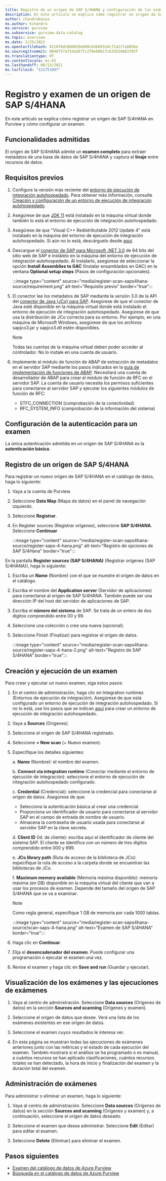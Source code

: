 ```yaml
---
title: Registro de un origen de SAP S/4HANA y configuración de los exámenes en Azure Purview
description: En este artículo se explica cómo registrar un origen de SAP S/4HANA en Azure Purview y cómo configurar un examen.
author: chandrakavya
ms.author: kchandra
ms.service: purview
ms.subservice: purview-data-catalog
ms.topic: overview
ms.date: 2/25/2021
ms.openlocfilehash: 811078d18d6659e600cb5b0931dcf2a217a8856e
ms.sourcegitcommit: 0046757af1da267fc2f0e88617c633524883795f
ms.translationtype: HT
ms.contentlocale: es-ES
ms.lasthandoff: 08/13/2021
ms.locfileid: "121751897"
---
```

# <a name="register-and-scan-a-sap-s4hana-source"></a>Registro y examen de un origen de SAP S/4HANA

En este artículo se explica cómo registrar un origen de SAP S/4HANA en Purview y cómo configurar un examen.

## <a name="supported-capabilities"></a>Funcionalidades admitidas

El origen de SAP S/4HANA admite un **examen completo** para extraer metadatos de una base de datos de SAP S/4HANA y captura el **linaje** entre recursos de datos.

## <a name="prerequisites"></a>Requisitos previos

1.  Configure la versión más reciente del [entorno de ejecución de integración autohospedado](https://www.microsoft.com/download/details.aspx?id=39717).
    Para obtener más información, consulte [Creación y configuración de un entorno de ejecución de integración autohospedado](../data-factory/create-self-hosted-integration-runtime.md).

2.  Asegúrese de que [JDK 11](https://www.oracle.com/java/technologies/javase-jdk11-downloads.html) está instalado en la máquina virtual donde también lo está el entorno de ejecución de integración autohospedado.

3.  Asegúrese de que \"Visual C++ Redistributable 2012 Update 4\" está instalado en la máquina del entorno de ejecución de integración autohospedado. Si aún no lo está, descárguelo desde [aquí](https://www.microsoft.com/download/details.aspx?id=30679).

4.  Descargue el [conector de SAP para Microsoft .NET 3.0](https://support.sap.com/en/product/connectors/msnet.html) de 64 bits del sitio web de SAP e instálelo en la máquina del entorno de ejecución de integración autohospedado. Al instalarlo, asegúrese de seleccionar la opción **Install Assemblies to GAC** (Instalar ensamblados en GAC) en la ventana **Optional setup steps** (Pasos de configuración opcionales).

    :::image type="content" source="media/register-scan-saps4hana-source/requirement.png" alt-text="Requisito previo" border="true":::

5.  El conector lee los metadatos de SAP mediante la versión 3.0 de la API del [conector de Java (JCo) para SAP](https://support.sap.com/en/product/connectors/jco.html). Asegúrese de que el conector de Java esté disponible en la máquina virtual donde está instalado el entorno de ejecución de integración autohospedado.
    Asegúrese de que usa la distribución de JCo correcta para su entorno. Por ejemplo, en una máquina de Microsoft Windows, asegúrese de que los archivos sapjco3.jar y sapjco3.dll estén disponibles.

    > [!Note] 
    >Todas las cuentas de la máquina virtual deben poder acceder al controlador. No lo instale en una cuenta de usuario.

6.  Implemente el módulo de función de ABAP de extracción de metadatos en el servidor SAP mediante los pasos indicados en la [guía de implementación de funciones de ABAP](abap-functions-deployment-guide.md). Necesitará una cuenta de desarrollador de ABAP para crear el módulo de función de RFC en el servidor SAP. La cuenta de usuario necesita los permisos suficientes para conectarse al servidor SAP y ejecutar los siguientes módulos de función de RFC:
    -   STFC_CONNECTION (comprobación de la conectividad)
    -   RFC_SYSTEM_INFO (comprobación de la información del sistema)

## <a name="setting-up-authentication-for-a-scan"></a>Configuración de la autenticación para un examen

La única autenticación admitida en un origen de SAP S/4HANA es la **autenticación básica**.

## <a name="register-sap-s4hana-source"></a>Registro de un origen de SAP S/4HANA

Para registrar un nuevo origen de SAP S/4HANA en el catálogo de datos, haga lo siguiente:

1.  Vaya a la cuenta de Purview.
2.  Seleccione **Data Map** (Mapa de datos) en el panel de navegación izquierdo.
3.  Seleccione **Registrar**.
4.  En Register sources (Registrar orígenes), seleccione **SAP S/4HANA**. Seleccione **Continuar**

    :::image type="content" source="media/register-scan-saps4hana-source/register-saps-4-hana.png" alt-text="Registro de opciones de SAP S/4Hana" border="true":::

En la pantalla **Register sources (SAP S/4HANA)** (Registrar orígenes (SAP S/4HANA)), haga lo siguiente:

1.  Escriba un **Name** (Nombre) con el que se muestre el origen de datos en el catálogo.

2.  Escriba el nombre del **Application server** (Servidor de aplicaciones) para conectarse al origen de SAP S/4HANA. También puede ser una dirección IP del host del servidor de aplicaciones de SAP.

3.  Escriba el **número del sistema** de SAP. Se trata de un entero de dos dígitos comprendido entre 00 y 99.

4.  Seleccione una colección o cree una nueva (opcional).

5.  Seleccione Finish (Finalizar) para registrar el origen de datos.

    :::image type="content" source="media/register-scan-saps4hana-source/register-saps-4-hana-2.png" alt-text="Registro de SAP S/4HANA" border="true":::

## <a name="creating-and-running-a-scan"></a>Creación y ejecución de un examen

Para crear y ejecutar un nuevo examen, siga estos pasos:

1.  En el centro de administración, haga clic en Integration runtimes (Entornos de ejecución de integración). Asegúrese de que está configurado un entorno de ejecución de integración autohospedado. Si no lo está, use los pasos que se indican [aquí](./manage-integration-runtimes.md) para crear un entorno de ejecución de integración autohospedado.

2.  Vaya a **Sources** (Orígenes).

3.  Seleccione el origen de SAP S/4HANA registrado.

4.  Seleccione **+ New scan** (+ Nuevo examen).

5.  Especifique los detalles siguientes:

    a.  **Name** (Nombre): el nombre del examen.

    b.  **Connect via integration runtime** (Conectar mediante el entorno de ejecución de integración): seleccione el entorno de ejecución de integración autohospedado configurado.

    c.  **Credential** (Credencial): seleccione la credencial para conectarse al origen de datos. Asegúrese de que:

    -   Selecciona la autenticación básica al crear una credencial.
    -   Proporciona un identificador de usuario para conectarse al servidor SAP en el campo de entrada de nombre de usuario.
    -   Almacena la contraseña de usuario usada para conectarse al servidor SAP en la clave secreta.

    d.  **Client ID** (Id. de cliente): escriba aquí el identificador de cliente del sistema SAP. El cliente se identifica con un número de tres dígitos comprendido entre 000 y 999.

    e.  **JCo library path** (Ruta de acceso de la biblioteca de JCo): especifique la ruta de acceso a la carpeta donde se encuentran las bibliotecas de JCo.

    f.  **Maximum memory available** (Memoria máxima disponible): memoria máxima (en GB) disponible en la máquina virtual del cliente que van a usar los procesos de examen. Depende del tamaño del origen de SAP S/4HANA que se va a examinar.
    > [!Note] 
    > Como regla general, especifique 1 GB de memoria por cada 1000 tablas.

    :::image type="content" source="media/register-scan-saps4hana-source/scan-saps-4-hana.png" alt-text="Examen de SAP S/4HANA" border="true":::

6.  Haga clic en **Continuar**.

7.  Elija el **desencadenador del examen**. Puede configurar una programación o ejecutar el examen una vez.

8.  Revise el examen y haga clic en **Save and run** (Guardar y ejecutar).

## <a name="viewing-your-scans-and-scan-runs"></a>Visualización de los exámenes y las ejecuciones de exámenes

1. Vaya al centro de administración. Seleccione **Data sources** (Orígenes de datos) en la sección **Sources and scanning** (Orígenes y examen).

2. Seleccione el origen de datos que desee. Verá una lista de los exámenes existentes en ese origen de datos.

3. Seleccione el examen cuyos resultados le interesa ver.

4. En esta página se muestran todas las ejecuciones de exámenes anteriores junto con las métricas y el estado de cada ejecución del examen. También mostrará si el análisis se ha programado o es manual, a cuántos recursos se han aplicado clasificaciones, cuántos recursos totales se han detectado, la hora de inicio y finalización del examen y la duración total del examen.

## <a name="manage-your-scans"></a>Administración de exámenes

Para administrar o eliminar un examen, haga lo siguiente:

1. Vaya al centro de administración. Seleccione **Data sources** (Orígenes de datos) en la sección **Sources and scanning** (Orígenes y examen) y, a continuación, seleccione el origen de datos deseado.

2. Seleccione el examen que desea administrar. Seleccione **Edit** (Editar) para editar el examen.

3. Seleccione **Delete** (Eliminar) para eliminar el examen.

## <a name="next-steps"></a>Pasos siguientes

- [Examen del catálogo de datos de Azure Purview](how-to-browse-catalog.md)
- [Búsqueda en el catálogo de datos de Azure Purview](how-to-search-catalog.md)

